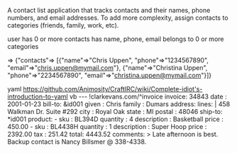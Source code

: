 A contact list application that tracks contacts and their
names, phone numbers, and email addresses. To add more
complexity, assign contacts to categories (friends, family,
work, etc).


user
 has 0 or more
   contacts
     has name, phone, email
     belongs to 0 or more categories


=> {"contacts"=>
  [{"name"=>"Chris Uppen",
    "phone"=>"1234567890",
    "email"=>"chris.uppen@mymail.com"},
   {"name"=>"Christina Uppen",
    "phone"=>"2234567890",
    "email"=>"christina.uppen@mymail.com"}]}


yaml
https://github.com/Animosity/CraftIRC/wiki/Complete-idiot's-introduction-to-yaml
vb
--- !clarkevans.com/^invoice
invoice: 34843
date   : 2001-01-23
bill-to: &id001
    given  : Chris
    family : Dumars
    address:
        lines: |
            458 Walkman Dr.
            Suite #292
        city    : Royal Oak
        state   : MI
        postal  : 48046
ship-to: *id001
product:
    - sku         : BL394D
      quantity    : 4
      description : Basketball
      price       : 450.00
    - sku         : BL4438H
      quantity    : 1
      description : Super Hoop
      price       : 2392.00
tax  : 251.42
total: 4443.52
comments: >
    Late afternoon is best.
    Backup contact is Nancy
    Billsmer @ 338-4338.